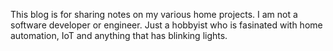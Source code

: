 This blog is for sharing notes on my various home projects. I am not a software developer or engineer. Just a hobbyist who is fasinated with home automation, IoT and anything that has blinking lights. 
